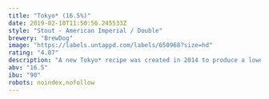 ```yaml
---
title: "Tokyo* (16.5%)"
date: 2019-02-10T11:50:56.245533Z
style: "Stout - American Imperial / Double"
brewery: "BrewDog"
image: "https://labels.untappd.com/labels/650968?size=hd"
rating: "4.07"
description: "A new Tokyo* recipe was created in 2014 to produce a lower ABV at 16.5%. The 18.2% caused a lot of stress on the yeast. With the new recipe we have created a beer that ferments better and is packed full of more flavour than the original.  Tokyo* is a beer inspired by a 1980's space invaders arcade game played in Japan's capital.  The irony of existentialism, the parody of being and the inherent contradictions of post-modernism, all so delicately conveyed by the blocky, pixelated arcade action have all been painstakingly recreated in this bottles contents.  This imperial stout is brewed with copious amounts of speciality malts, jasmine and cranberries. After fermentation we then dry-hop this killer stout with a bucketload of our favourite hops before carefully ageing the beer on French toasted oak chips.  It is all about moderation. Everything in moderation, including moderation itself. What logically follows is that you must, from time, have excess. This beer is for those times.  Malts: Marris Otter, Dark Crystal, Caramalt, Chocolate Malt, Roast Barley.  Hops: Galena"
abv: "16.5"
ibu: "90"
robots: noindex,nofollow
---
```

